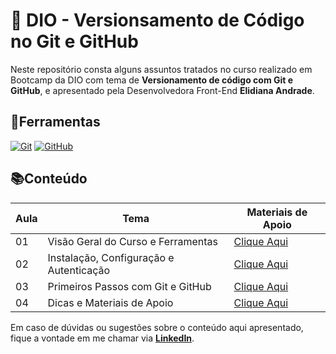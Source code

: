
# 📕 DIO - Versionsamento de Código no Git e GitHub

Neste repositório consta alguns assuntos tratados no curso realizado em Bootcamp da DIO com tema de **Versionamento de código com Git e GitHub**, e apresentado pela Desenvolvedora Front-End **Elidiana Andrade**.

## 🔧Ferramentas

[![Git](https://img.shields.io/badge/Git-000?style=for-the-badge&logo=git&logoColor=E94D5F)](https://git-scm.com/doc) [![GitHub](https://img.shields.io/badge/GitHub-000?style=for-the-badge&logo=github&logoColor=30A3DC)](https://docs.github.com/)


## 📚Conteúdo

| Aula | Tema | Materiais de Apoio |
|------|------|-------------------|
| 01 | Visão Geral do Curso e Ferramentas | [Clique Aqui](https://github.com/suellen-oliveira-prog/DIO-versionamento-Git-e-GitHub/blob/main/materiais%20de%20apoio/aula-01.md) |
| 02 | Instalação, Configuração e Autenticação | [Clique Aqui](https://github.com/suellen-oliveira-prog/DIO-versionamento-Git-e-GitHub/blob/main/materiais%20de%20apoio/aula-02.md) |
| 03 | Primeiros Passos com Git e GitHub | [Clique Aqui](https://github.com/suellen-oliveira-prog/DIO-versionamento-Git-e-GitHub/blob/main/materiais%20de%20apoio/aula-03.md) |
| 04 | Dicas e Materiais de Apoio | [Clique Aqui](https://github.com/suellen-oliveira-prog/DIO-versionamento-Git-e-GitHub/blob/main/materiais%20de%20apoio/aula-04.md) |

Em caso de dúvidas ou sugestões sobre o conteúdo aqui apresentado, fique a vontade em me chamar via [**LinkedIn**](https://www.linkedin.com/in/suellen-oliveira-prog/).
